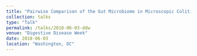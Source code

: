 ```yaml
---
title: "Pairwise Comparison of the Gut Microbiome in Microscopic Colitis"
collection: talks
type: "Talk"
permalink: /talks/2018-06-03-ddw
venue: "Digestive Disease Week"
date: 2018-06-03
location: "Washington, DC"
---
```


